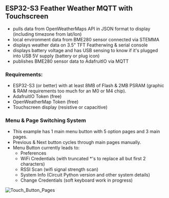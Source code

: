 ## ESP32-S3 Feather Weather MQTT with Touchscreen
- pulls data from OpenWeatherMaps API in JSON format to display (including timezone from lat/lon)
- local environment data from BME280 sensor connected via STEMMA
- displays weather data on 3.5" TFT Featherwing & serial console
- displays battery voltage and has USB sensing to know if it's plugged into USB 5V supply (battery or plug icon)
- publishes BME280 sensor data to AdafruitIO via MQTT

### Requirements:
- ESP32-S3 (or better) with at least 8MB of Flash & 2MB PSRAM (graphic & RAM requirements too much for an M0 or M4 chip).
- AdafruitIO Token (free)
- OpenWeatherMap Token (free)
- Touchscreen display (resistive or capacitive)

### Menu & Page Switching System
- This example has 1 main menu button with 5 option pages and 3 main pages.
- Previous & Next button cycles through main pages manually.
- Menu Button currently leads to:
  - Preferences
  - WiFi Credentials (with truncated *'s to replace all but first 2 characters)
  - RSSI Scan (wifi signal strength scan)
  - System Info (Circuit Python version and other system details)
  - Change Credentials (soft keyboard work in progress) 

![Touch_Button_Pages](https://github.com/DJDevon3/My_Circuit_Python_Projects/assets/49322231/93a94244-e42a-4c84-aff6-68b8b04881d7)
